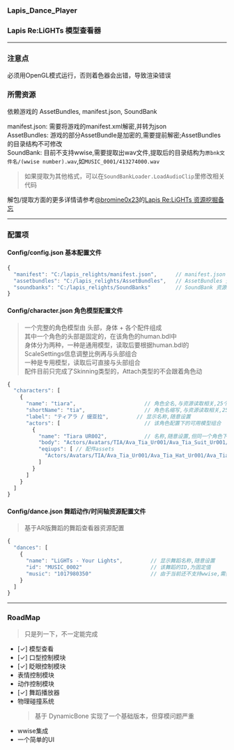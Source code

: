 ﻿### Lapis_Dance_Player
### Lapis Re:LiGHTs 模型查看器

---
### 注意点
必须用OpenGL模式运行，否则着色器会出错，导致渲染错误  

### 所需资源
依赖游戏的 AssetBundles, manifest.json, SoundBank  
  
manifest.json: 需要将游戏的manifest.xml解密,并转为json  
AssetBundles: 游戏的部分AssetBundle是加密的,需要提前解密;AssetBundles的目录结构不可修改  
SoundBank: 目前不支持wwise,需要提取出wav文件,提取后的目录结构为`原bnk文件名/(wwise number).wav`,如`MUSIC_0001/413274000.wav`  
> 如果提取为其他格式，可以在`SoundBankLoader.LoadAudioClip`里修改相关代码  
  
解包/提取方面的更多详情请参考[@bromine0x23](https://github.com/bromine0x23)的[Lapis Re:LiGHTs 资源挖掘备忘](https://bromine0x23.github.io/lapis-datamine-notes/lapis-datamine-notes.html)  
  
---

### 配置项  
#### Config/config.json 基本配置文件
```js
{
  "manifest": "C:/lapis_relights/manifest.json",      // manifest.json 文件路径
  "assetbundles": "C:/lapis_relights/AssetBundles",   // AssetBundles 资源所在目录
  "soundbanks": "C:/lapis_relights/SoundBanks"        // SoundBank 资源所在目录
}
```

#### Config/character.json 角色模型配置文件
> 一个完整的角色模型由 头部，身体 + 各个配件组成  
> 其中一个角色的头部是固定的，在该角色的human.bdl中  
> 身体分为两种，一种是通用模型，读取后要根据human.bdl的ScaleSettings信息调整比例再与头部组合  
> 一种是专用模型，读取后可直接与头部组合  
> 配件目前只完成了Skinning类型的，Attach类型的不会跟着角色动
```js
{
  "characters": [
    {
      "name": "tiara",                      // 角色全名,与资源读取相关,25个角色固定
      "shortName": "tia",                   // 角色名缩写,与资源读取相关,25个角色固定
      "label": "ティアラ / 缇亚拉",         // 显示名称,随意设置 
      "actors": [                           // 该角色配置下的可用模型组合
        {
          "name": "Tiara UR002",            // 名称,随意设置,但同一个角色下不可重复
          "body": "Actors/Avatars/TIA/Ava_Tia_Ur001/Ava_Tia_Suit_Ur001/Ava_Tia_Suit_Ur001", // 身体的asset
          "eqiups": [ // 配件assets
            "Actors/Avatars/TIA/Ava_Tia_Ur001/Ava_Tia_Hat_Ur001/Ava_Tia_Hat_Ur001"
          ]
        }
      ]
    }
  ]
}
```

#### Config/dance.json 舞蹈动作/时间轴资源配置文件
> 基于AR版舞蹈的舞蹈查看器资源配置  
```js
{
  "dances": [
    {
      "name": "LiGHTs - Your Lights",         // 显示舞蹈名称,随意设置
      "id": "MUSIC_0002"                      // 该舞蹈的ID,为固定值
      "music": "1017980350"                   // 由于当前还不支持wwise,需要人工填写从soundbank中解包出的音乐文件名
    }
  ]
}
```

---

### RoadMap
> 只是列一下，不一定能完成
+ [✓] 模型查看
+ [✓] 口型控制模块
+ [✓] 眨眼控制模块
+ 表情控制模块
+ 动作控制模块
+ [✓] 舞蹈播放器
+ 物理碰撞系统
  > 基于 DynamicBone 实现了一个基础版本，但穿模问题严重
+ wwise集成
+ 一个简单的UI

